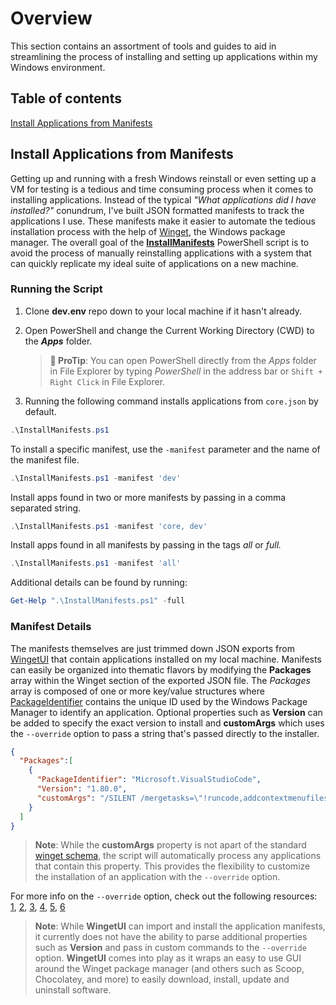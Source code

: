 # Overview

This section contains an assortment of tools and guides to aid in streamlining the process of installing and setting up applications within my Windows environment.

## Table of contents

[Install Applications from Manifests](#install-applications-from-manifests)

## Install Applications from Manifests

Getting up and running with a fresh Windows reinstall or even setting up a VM for testing is a tedious and time consuming process when it comes to installing applications. Instead of the typical *"What applications did I have installed?"* conundrum, I've built JSON formatted manifests to track the applications I use. These manifests make it easier to automate the tedious installation process with the help of [Winget](https://github.com/microsoft/winget-cli), the Windows package manager.  The overall goal of the [**InstallManifests**](InstallManifests.ps1) PowerShell script is to avoid the process of manually reinstalling applications with a system that can quickly replicate my ideal suite of applications on a new machine.

### Running the Script

1. Clone **dev.env** repo down to your local machine if it hasn't already.
2. Open PowerShell and change the Current Working Directory (CWD) to the ***Apps*** folder.

   > **👀 ProTip**: You can open PowerShell directly from the *Apps* folder in File Explorer by typing *PowerShell* in the address bar or `Shift + Right Click` in File Explorer.
   >
3. Running the following command installs applications from `core.json` by default.

```PowerShell
.\InstallManifests.ps1
```

To install a specific manifest, use the `-manifest` parameter and the name of the manifest file.

```PowerShell
.\InstallManifests.ps1 -manifest 'dev'
```

Install apps found in two or more manifests by passing in a comma separated string.

```PowerShell
.\InstallManifests.ps1 -manifest 'core, dev'
```

Install apps found in all manifests by passing in the tags *all* or *full.*

```PowerShell
.\InstallManifests.ps1 -manifest 'all'
```

Additional details can be found by running:

```PowerShell
Get-Help ".\InstallManifests.ps1" -full
```

### Manifest Details

The manifests themselves are just trimmed down JSON exports from [WingetUI](https://github.com/marticliment/WingetUI) that contain applications installed on my local machine. Manifests can easily be organized into thematic flavors by modifying the **Packages** array within the Winget section of the exported JSON file. The *Packages* array is composed of one or more key/value structures where [PackageIdentifier](https://github.com/microsoft/winget-cli/blob/9200b51529978b3ae031edd5ca6d585625381eb5/schemas/JSON/packages/packages.schema.2.0.json#L76C19-L76C19) contains the unique ID used by the Windows Package Manager to identify an application. Optional properties such as **Version** can be added to specify the exact version to install and **customArgs** which uses the `--override` option to pass a string that's passed directly to the installer.

```json
{
  "Packages":[
    {
      "PackageIdentifier": "Microsoft.VisualStudioCode",
      "Version": "1.80.0",
      "customArgs": "/SILENT /mergetasks=\"!runcode,addcontextmenufiles,addcontextmenufolders\""
    }
  ]
}
```

> **Note**: While the **customArgs** property is not apart of the standard [winget schema](https://learn.microsoft.com/en-us/windows/package-manager/winget/import#json-schema), the script will automatically process any applications that contain this property. This provides the flexibility to customize the installation of an application with the  `--override` option.

For more info on the `--override` option, check out the following resources: [1](https://github.com/microsoft/winget-cli/discussions/1798), [2](https://learn.microsoft.com/en-us/visualstudio/install/use-command-line-parameters-to-install-visual-studio?view=vs-2019#use-winget-to-install-or-modify-visual-studio), [3](https://www.techwatching.dev/posts/winget-override), [4](https://www.devjev.nl/posts/2022/getting-along-with-winget-advanced-installation/), [5](https://winaero.com/install-a-winget-app-with-custom-arguments-and-command-line-switches/), [6](https://learn.microsoft.com/en-us/windows/package-manager/package/manifest?tabs=minschema%2Cversion-example#installer-switches)

> **Note**: While **WingetUI** can import and install the application manifests, it currently does not have the ability to parse additional properties such as **Version** and pass in custom commands to the `--override` option. **WingetUI** comes into play as it wraps an easy to use GUI around the Winget package manager (and others such as Scoop, Chocolatey, and more) to easily download, install, update and uninstall software.
